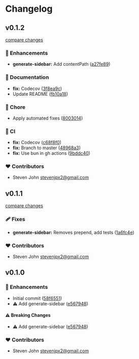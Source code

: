 # Changelog


## v0.1.2

[compare changes](https://github.com/StevenJPx2/vitepress-extras/compare/v0.1.1...v0.1.2)

### 🚀 Enhancements

- **generate-sidebar:** Add contentPath ([a27fe89](https://github.com/StevenJPx2/vitepress-extras/commit/a27fe89))

### 📖 Documentation

- **fix:** Codecov ([3f8ea9c](https://github.com/StevenJPx2/vitepress-extras/commit/3f8ea9c))
- Update README ([fb10a18](https://github.com/StevenJPx2/vitepress-extras/commit/fb10a18))

### 🏡 Chore

- Apply automated fixes ([8003014](https://github.com/StevenJPx2/vitepress-extras/commit/8003014))

### 🤖 CI

- **fix:** Codecov ([c68f8f0](https://github.com/StevenJPx2/vitepress-extras/commit/c68f8f0))
- **fix:** Branch to master ([48968a3](https://github.com/StevenJPx2/vitepress-extras/commit/48968a3))
- **fix:** Use bun in gh actions ([9bddc40](https://github.com/StevenJPx2/vitepress-extras/commit/9bddc40))

### ❤️ Contributors

- Steven John <stevenjpx2@gmail.com>

## v0.1.1

[compare changes](https://github.com/StevenJPx2/vitepress-extras/compare/v0.1.0...v0.1.1)

### 🩹 Fixes

- **generate-sidebar:** Removes prepend, add tests ([1a6fc4e](https://github.com/StevenJPx2/vitepress-extras/commit/1a6fc4e))

### ❤️ Contributors

- Steven John <stevenjpx2@gmail.com>

## v0.1.0


### 🚀 Enhancements

- Initial commit ([58f6551](https://github.com/StevenJPx2/vitepress-extras/commit/58f6551))
- ⚠️  Add generate-sidebar ([e567948](https://github.com/StevenJPx2/vitepress-extras/commit/e567948))

#### ⚠️ Breaking Changes

- ⚠️  Add generate-sidebar ([e567948](https://github.com/StevenJPx2/vitepress-extras/commit/e567948))

### ❤️ Contributors

- Steven John <stevenjpx2@gmail.com>

